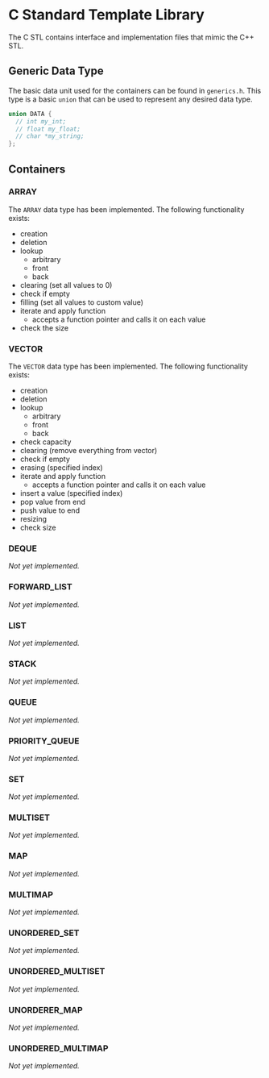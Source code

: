 # C Standard Template Library

The C STL contains interface and implementation files that mimic the C++ STL.

## Generic Data Type

The basic data unit used for the containers can be found in `generics.h`. This type is a basic `union` that can be used to represent any desired data type.

```c
union DATA {
  // int my_int;
  // float my_float;
  // char *my_string;
};
```

## Containers

### ARRAY
The `ARRAY` data type has been implemented. The following functionality exists:

* creation
* deletion
* lookup
  * arbitrary
  * front
  * back
* clearing (set all values to 0)
* check if empty
* filling (set all values to custom value)
* iterate and apply function
  * accepts a function pointer and calls it on each value
* check the size

### VECTOR
The `VECTOR` data type has been implemented. The following functionality exists:

* creation
* deletion
* lookup
  * arbitrary
  * front
  * back
* check capacity
* clearing (remove everything from vector)
* check if empty
* erasing (specified index)
* iterate and apply function
  * accepts a function pointer and calls it on each value
* insert a value (specified index)
* pop value from end
* push value to end
* resizing
* check size

### DEQUE
*Not yet implemented.*

### FORWARD_LIST
*Not yet implemented.*

### LIST
*Not yet implemented.*

### STACK
*Not yet implemented.*

### QUEUE
*Not yet implemented.*

### PRIORITY_QUEUE
*Not yet implemented.*

### SET
*Not yet implemented.*

### MULTISET
*Not yet implemented.*

### MAP
*Not yet implemented.*

### MULTIMAP
*Not yet implemented.*

### UNORDERED_SET
*Not yet implemented.*

### UNORDERED_MULTISET
*Not yet implemented.*

### UNORDERER_MAP
*Not yet implemented.*

### UNORDERED_MULTIMAP
*Not yet implemented.*

